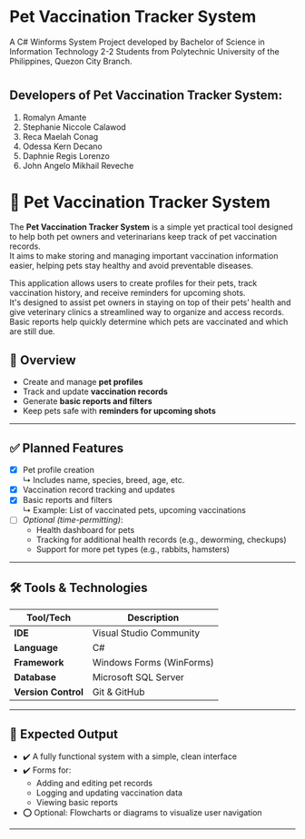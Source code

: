# Pet Vaccination Tracker System



A C# Winforms System Project developed by Bachelor of Science in Information Technology 2-2 Students from Polytechnic University of the Philippines, Quezon City Branch.

#

## Developers of Pet Vaccination Tracker System:
 1. Romalyn Amante
 2. Stephanie Niccole Calawod
 3. Reca Maelah Conag
 4. Odessa Kern Decano
 5. Daphnie Regis Lorenzo
 6. John Angelo Mikhail Reveche


#
# 🐾 Pet Vaccination Tracker System

The **Pet Vaccination Tracker System** is a simple yet practical tool designed to help both pet owners and veterinarians keep track of pet vaccination records.  
It aims to make storing and managing important vaccination information easier, helping pets stay healthy and avoid preventable diseases.

This application allows users to create profiles for their pets, track vaccination history, and receive reminders for upcoming shots.  
It's designed to assist pet owners in staying on top of their pets’ health and give veterinary clinics a streamlined way to organize and access records.  
Basic reports help quickly determine which pets are vaccinated and which are still due.

## 📌 Overview

- Create and manage **pet profiles**
- Track and update **vaccination records**
- Generate **basic reports and filters**
- Keep pets safe with **reminders for upcoming shots**

---

## ✅ Planned Features

- [x] Pet profile creation  
  ↳ Includes name, species, breed, age, etc.
- [x] Vaccination record tracking and updates
- [x] Basic reports and filters  
  ↳ Example: List of vaccinated pets, upcoming vaccinations
- [ ] *Optional (time-permitting)*:
  - Health dashboard for pets
  - Tracking for additional health records (e.g., deworming, checkups)
  - Support for more pet types (e.g., rabbits, hamsters)

---

## 🛠 Tools & Technologies

| Tool/Tech            | Description                      |
|----------------------|----------------------------------|
| **IDE**              | Visual Studio Community          |
| **Language**         | C#                               |
| **Framework**        | Windows Forms (WinForms)         |
| **Database**         | Microsoft SQL Server             |
| **Version Control**  | Git & GitHub                     |

---

## 🎯 Expected Output

- ✔️ A fully functional system with a simple, clean interface
- ✔️ Forms for:
  - Adding and editing pet records
  - Logging and updating vaccination data
  - Viewing basic reports
- ⭕ Optional: Flowcharts or diagrams to visualize user navigation

---
